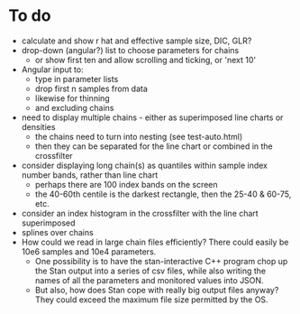 To do
=====

* calculate and show r hat and effective sample size, DIC, GLR?
* drop-down (angular?) list to choose parameters for chains
  * or show first ten and allow scrolling and ticking, or 'next 10'
* Angular input to:
  * type in parameter lists
  * drop first n samples from data
  * likewise for thinning
  * and excluding chains
* need to display multiple chains - either as superimposed line charts or densities
  * the chains need to turn into nesting (see test-auto.html)
  * then they can be separated for the line chart or combined in the crossfilter
* consider displaying long chain(s) as quantiles within sample index number bands, rather than line chart
  * perhaps there are 100 index bands on the screen
  * the 40-60th centile is the darkest rectangle, then the 25-40 & 60-75, etc.
* consider an index histogram in the crossfilter with the line chart superimposed
* splines over chains
* How could we read in large chain files efficiently? There could easily be 10e6 samples and 10e4 parameters.
  * One possibility is to have the stan-interactive C++ program chop up the Stan output into a series of csv files, while also writing the names of all the parameters and monitored values into JSON.
  * But also, how does Stan cope with really big output files anyway? They could exceed the maximum file size permitted by the OS.
